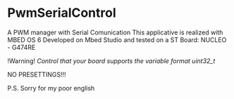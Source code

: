 # PwmSerialControl
A PWM manager with Serial Comunication
This applicative is realized with MBED OS 6
Developed on Mbed Studio
and tested on a ST Board: NUCLEO - G474RE

!Warning!
*Control that your board supports the variable
format uint32_t*

NO PRESETTINGS!!!

P.S. Sorry for my poor english
